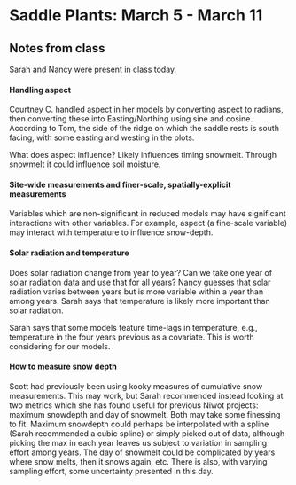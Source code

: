 # Saddle Plants: March 5 - March 11

## Notes from class

Sarah and Nancy were present in class today.

#### Handling aspect

Courtney C. handled aspect in her models by converting aspect to radians, then converting these into Easting/Northing using sine and cosine. According to Tom, the side of the ridge on which the saddle rests is south facing, with some easting and westing in the plots.

What does aspect influence? Likely influences timing snowmelt. Through snowmelt it could influence soil moisture.

#### Site-wide measurements and finer-scale, spatially-explicit measurements

Variables which are non-significant in reduced models may have significant interactions with other variables. For example, aspect (a fine-scale variable) may interact with temperature to influence snow-depth. 

#### Solar radiation and temperature

Does solar radiation change from year to year? Can we take one year of solar radiation data and use that for all years? Nancy guesses that solar radiation varies between years but is more variable within a year than among years. Sarah says that temperature is likely more important than solar radiation.

Sarah says that some models feature time-lags in temperature, e.g., temperature in the four years previous as a covariate. This is worth considering for our models.

#### How to measure snow depth

Scott had previously been using kooky measures of cumulative snow measurements. This may work, but Sarah recommended instead looking at two metrics which she has found useful for previous Niwot projects: maximum snowdepth and day of snowmelt. Both may take some finessing to fit. Maximum snowdepth could perhaps be interpolated with a spline (Sarah recommended a cubic spline) or simply picked out of data, although picking the max in each year leaves us subject to variation in sampling effort among years. The day of snowmelt could be complicated by years where snow melts, then it snows again, etc. There is also, with varying sampling effort, some uncertainty presented in this day.

